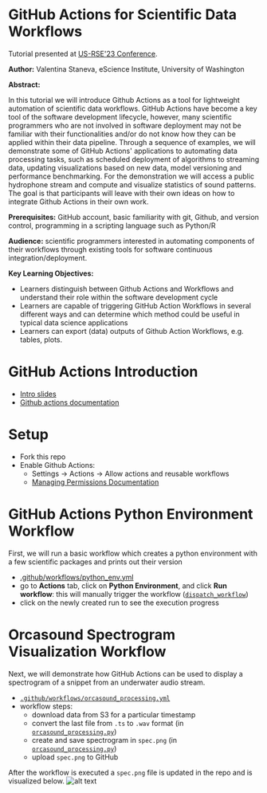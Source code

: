 # GitHub Actions for Scientific Data Workflows
Tutorial presented at [US-RSE'23 Conference](https://us-rse.org/usrse23/).

**Author:** Valentina Staneva, eScience Institute, University of Washington

**Abstract:**

In this tutorial we will introduce Github Actions as a tool for lightweight automation of scientific data workflows. GitHub Actions have become a key tool of the software development lifecycle, however, many scientific programmers who are not involved in software deployment may not be familiar with their functionalities and/or do not know how they can be applied within their data pipeline. Through a sequence of examples, we will demonstrate some of GitHub Actions' applications to automating data processing tasks, such as scheduled deployment of algorithms to streaming data, updating visualizations based on new data, model versioning and performance benchmarking. For the demonstration we will access a public hydrophone stream and compute and visualize statistics of sound patterns. The goal is that participants will leave with their own ideas on how to integrate Github Actions in their own work. 


**Prerequisites:** GitHub account, basic familiarity with git, Github, and version control, programming in a scripting language such as Python/R

**Audience:** scientific programmers interested in automating components of their workflows through existing tools for software continuous integration/deployment.

**Key Learning Objectives:**

* Learners distinguish between Github Actions and Workflows and understand their role within the software development cycle
* Learners are capable of triggering GitHub Action Workflows in several different ways and can determine which method could be useful in typical data science applications
* Learners can export (data) outputs of Github Action Workflows, e.g. tables, plots.


# GitHub Actions Introduction
* [Intro slides](https://github.com/valentina-s/GithubActionsTutorial-USRSE23/blob/main/GithubActionsRSETutorial.pdf)
* [Github actions documentation](https://docs.github.com/en/actions/learn-github-actions/introduction-to-github-actions)

# Setup 
* Fork this repo
* Enable Github Actions:
  * Settings ->   Actions -> Allow actions and reusable workflows
  * [Managing Permissions Documentation](https://docs.github.com/en/repositories/managing-your-repositorys-settings-and-features/enabling-features-for-your-repository/managing-github-actions-settings-for-a-repository#managing-github-actions-permissions-for-your-repository) 

# GitHub Actions Python Environment Workflow
First, we will run a basic workflow which creates a python environment with a few scientific packages and prints out their version
* [.github/workflows/python_env.yml](https://github.com/valentina-s/GithubActionsTutorial-USRSE23/blob/main/.github/workflows/python_env.yml)
* go to **Actions** tab, click on **Python Environment**, and click **Run workflow**: this will manually trigger the workflow ([`dispatch_workflow`](https://docs.github.com/en/actions/managing-workflow-runs/manually-running-a-workflow))
* click on the newly created run to see the execution progress

# Orcasound Spectrogram Visualization Workflow

Next, we will demonstrate how GitHub Actions can be used to display a spectrogram of a snippet from an underwater audio stream.

* [`.github/workflows/orcasound_processing.yml`](https://github.com/valentina-s/GithubActionsTutorial-USRSE23/blob/main/.github/workflows/orcasound_processing.yml)
* workflow steps:
  * download data from S3 for a particular timestamp
  * convert the last file from `.ts` to `.wav` format (in [`orcasound_processing.py`](https://github.com/valentina-s/GithubActionsTutorial-USRSE23/blob/main/orcasound_processing.py))
  * create and save spectrogram in `spec.png` (in [`orcasound_processing.py`](https://github.com/valentina-s/GithubActionsTutorial-USRSE23/blob/main/orcasound_processing.py))
  * upload `spec.png` to GitHub 

After the workflow is executed a `spec.png` file is updated in the repo and is visualized below.
![alt text](https://raw.githubusercontent.com/valentina-s/orca-action-workflow-test/main/png/spec.png)
